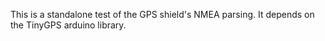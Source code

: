 This is a standalone test of the GPS shield's NMEA parsing. It depends on the TinyGPS arduino library.